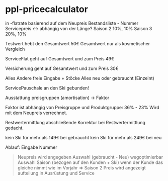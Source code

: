 # ppl-pricecalculator


in -flatrate
basierend auf dem Neupreis
Bestandsliste - Nummer
Servicepreis <-> abhängig von der Länge?
Saison 2 10%, 10%
Saison 3 20%, 10%

Testwert hebt den Gesamtwert 50€
Gesamtwert nur als kosmetischer Vergleich

ServiceFlat geht auf Gesamtwert und zum Preis  49€

Versicherung geht auf Gesamtwert und zum Preis 30€

Alles Andere freie Eingabe + Stöcke 
  Alles neu oder gebraucht (Einzelnt)

ServicePauschale an den Ski gebunden!

Ausstattung preisgruppen (amortisation) -> Faktor

Faktor ist abhängig von Preisgruppe und Produktgruppe:
36% - 23%
Wird mit dem Neupreis verrechnet.

Restwertermittlung
abschließende Korrektur bei Restwertermittlung gedacht.


kein Ski für mehr als 149€ bei gebraucht
kein Ski für mehr als 249€ bei neu

Ablauf:
Eingabe Nummer 
 > Neupreis wird angegeben
Auswahl (gebraucht - Neu)
 > wegoptimierbar
Auswahl Saison (bezogen auf den Kunden + Ski)  wenn der Kunde das gleiche nimmt wie im Vorjahr => Saison 2
 > Preis wird angezeigt aufteilung in Ausrüstung und Service


 



